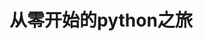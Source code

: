 # 从零开始的python之旅

<!--@include: ./第一章：python、IDE下载.md-->

<!--@include: ./第二章：基础语法.md-->

<!--@include: ./第三章：判断语句.md-->

<!--@include: ./第四章：循环语句.md-->

<!--@include: ./第五章：函数.md-->

<!--@include: ./第六章：数据容器.md-->

<!--@include: ./第七章：函数进阶.md-->

<!--@include: ./第八章：文件操作.md-->

<!--@include: ./第九章：异常模块与包.md-->